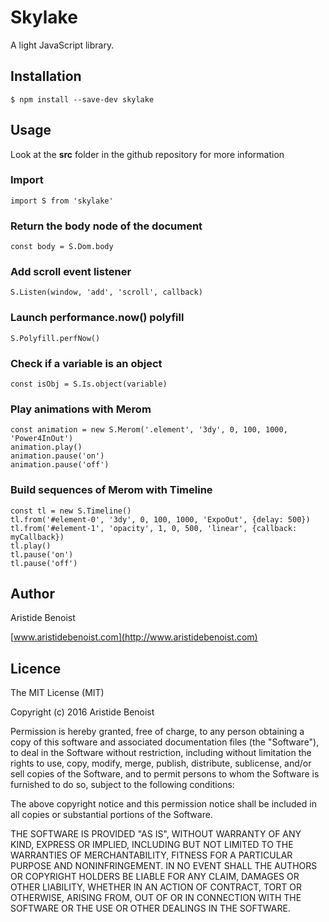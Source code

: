 # Skylake

A light JavaScript library.

## Installation

    $ npm install --save-dev skylake

## Usage

Look at the **src** folder in the github repository for more information

### Import

    import S from 'skylake'

### Return the body node of the document

    const body = S.Dom.body

### Add scroll event listener

    S.Listen(window, 'add', 'scroll', callback)

### Launch performance.now() polyfill

    S.Polyfill.perfNow()

### Check if a variable is an object

    const isObj = S.Is.object(variable)

### Play animations with Merom

    const animation = new S.Merom('.element', '3dy', 0, 100, 1000, 'Power4InOut')
    animation.play()
    animation.pause('on')
    animation.pause('off')

### Build sequences of Merom with Timeline

    const tl = new S.Timeline()
    tl.from('#element-0', '3dy', 0, 100, 1000, 'ExpoOut', {delay: 500})
    tl.from('#element-1', 'opacity', 1, 0, 500, 'linear', {callback: myCallback})
    tl.play()
    tl.pause('on')
    tl.pause('off')

## Author

Aristide Benoist

[www.aristidebenoist.com](http://www.aristidebenoist.com)

## Licence

The MIT License (MIT)

Copyright (c) 2016 Aristide Benoist

Permission is hereby granted, free of charge, to any person obtaining a copy
of this software and associated documentation files (the "Software"), to deal
in the Software without restriction, including without limitation the rights
to use, copy, modify, merge, publish, distribute, sublicense, and/or sell
copies of the Software, and to permit persons to whom the Software is
furnished to do so, subject to the following conditions:

The above copyright notice and this permission notice shall be included in all
copies or substantial portions of the Software.

THE SOFTWARE IS PROVIDED "AS IS", WITHOUT WARRANTY OF ANY KIND, EXPRESS OR
IMPLIED, INCLUDING BUT NOT LIMITED TO THE WARRANTIES OF MERCHANTABILITY,
FITNESS FOR A PARTICULAR PURPOSE AND NONINFRINGEMENT. IN NO EVENT SHALL THE
AUTHORS OR COPYRIGHT HOLDERS BE LIABLE FOR ANY CLAIM, DAMAGES OR OTHER
LIABILITY, WHETHER IN AN ACTION OF CONTRACT, TORT OR OTHERWISE, ARISING FROM,
OUT OF OR IN CONNECTION WITH THE SOFTWARE OR THE USE OR OTHER DEALINGS IN THE
SOFTWARE.
